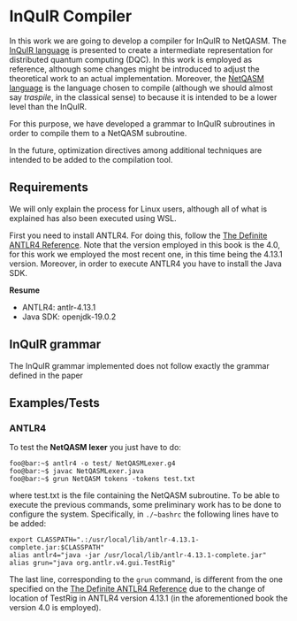 # InQuIR Compiler

In this work we are going to develop a compiler for InQuIR to NetQASM. The [InQuIR language](https://arxiv.org/abs/2302.00267) is presented to create a intermediate representation for distributed quantum computing (DQC). In this work is employed as reference, although some changes might be introduced to adjust the theoretical work to an actual implementation. Moreover, the [NetQASM language](https://iopscience.iop.org/article/10.1088/2058-9565/ac753f) is the language chosen to compile (although we should almost say *traspile*, in the classical sense) to because it is intended to be a lower level than the InQuIR. 

For this purpose, we have developed a grammar to InQuIR subroutines in order to compile them to a NetQASM subroutine.

In the future, optimization directives among additional techniques are intended to be added to the compilation tool.  

## Requirements

We will only explain the process for Linux users, although all of what is explained has also been executed using WSL.

First you need to install ANTLR4. For doing this, follow the [The Definite ANTLR4 Reference](https://dl.icdst.org/pdfs/files3/a91ace57a8c4c8cdd9f1663e1051bf93.pdf). Note that the version employed in this book is the 4.0, for this work we employed the most recent one, in this time being the 4.13.1 version. Moreover, in order to execute ANTLR4 you have to install the Java SDK.

**Resume**
- ANTLR4: antlr-4.13.1
- Java SDK: openjdk-19.0.2

## InQuIR grammar
The InQuIR grammar implemented does not follow exactly the grammar defined in the paper 


## Examples/Tests
### ANTLR4
To test the **NetQASM lexer** you just have to do:

```console
foo@bar:~$ antlr4 -o test/ NetQASMLexer.g4
foo@bar:~$ javac NetQASMLexer.java
foo@bar:~$ grun NetQASM tokens -tokens test.txt
```
where test.txt is the file containing the NetQASM subroutine. To be able to execute the previous commands, some preliminary work has to be done to configure the system. Specifically, in `./~bashrc` the following lines have to be added:

```console
export CLASSPATH=".:/usr/local/lib/antlr-4.13.1-complete.jar:$CLASSPATH"
alias antlr4="java -jar /usr/local/lib/antlr-4.13.1-complete.jar"
alias grun="java org.antlr.v4.gui.TestRig"
```

The last line, corresponding to the `grun` command, is different from the one specified on the [The Definite ANTLR4 Reference](https://dl.icdst.org/pdfs/files3/a91ace57a8c4c8cdd9f1663e1051bf93.pdf) due to the change of location of TestRig in ANTLR4 version 4.13.1 (in the aforementioned book the version 4.0 is employed).